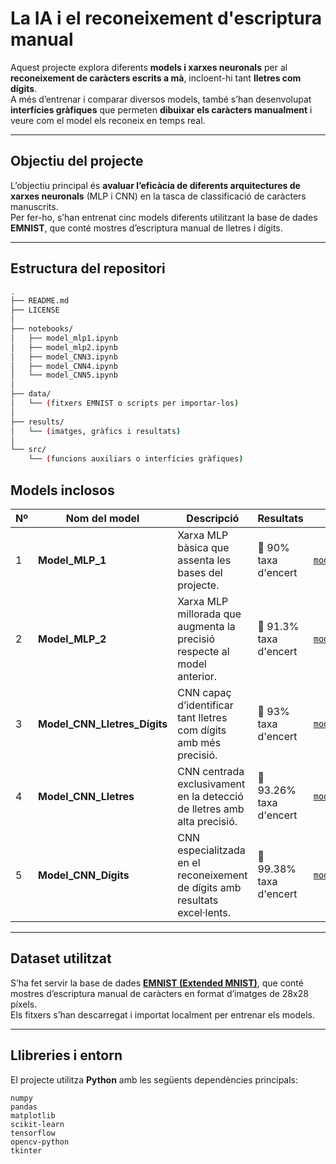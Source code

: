 # La IA i el reconeixement d'escriptura manual

Aquest projecte explora diferents **models i xarxes neuronals** per al **reconeixement de caràcters escrits a mà**, incloent-hi tant **lletres com dígits**.  
A més d’entrenar i comparar diversos models, també s’han desenvolupat **interfícies gràfiques** que permeten **dibuixar els caràcters manualment** i veure com el model els reconeix en temps real.

---

## Objectiu del projecte

L’objectiu principal és **avaluar l’eficàcia de diferents arquitectures de xarxes neuronals** (MLP i CNN) en la tasca de classificació de caràcters manuscrits.  
Per fer-ho, s’han entrenat cinc models diferents utilitzant la base de dades **EMNIST**, que conté mostres d’escriptura manual de lletres i dígits.

---

## Estructura del repositori

```bash
.
├── README.md
├── LICENSE
│
├── notebooks/
│   ├── model_mlp1.ipynb
│   ├── model_mlp2.ipynb
│   ├── model_CNN3.ipynb
│   ├── model_CNN4.ipynb
│   └── model_CNN5.ipynb
│
├── data/
│   └── (fitxers EMNIST o scripts per importar-los)
│
├── results/
│   └── (imatges, gràfics i resultats)
│
└── src/
    └── (funcions auxiliars o interfícies gràfiques)
```
## Models inclosos

| Nº | Nom del model | Descripció | Resultats | Fitxer |
|----|----------------|-------------|------------|---------|
| 1 | **Model_MLP_1** | Xarxa MLP bàsica que assenta les bases del projecte. | 🎯 90% taxa d'encert | [`model_mlp1.ipynb`](notebooks/model_mlp1.ipynb) |
| 2 | **Model_MLP_2** | Xarxa MLP millorada que augmenta la precisió respecte al model anterior. | 🎯 91.3% taxa d'encert | [`model_mlp2.ipynb`](notebooks/model_mlp2.ipynb) |
| 3 | **Model_CNN_Lletres_Dígits** | CNN capaç d’identificar tant lletres com dígits amb més precisió. | 🎯 93% taxa d'encert | [`model_CNN3.ipynb`](notebooks/model_CNN3.ipynb) |
| 4 | **Model_CNN_Lletres** | CNN centrada exclusivament en la detecció de lletres amb alta precisió. | 🎯 93.26% taxa d'encert | [`model_CNN4.ipynb`](notebooks/model_CNN4.ipynb) |
| 5 | **Model_CNN_Dígits** | CNN especialitzada en el reconeixement de dígits amb resultats excel·lents. | 🎯 99.38% taxa d'encert | [`model_CNN5.ipynb`](notebooks/model_CNN5.ipynb) |

---

## Dataset utilitzat

S’ha fet servir la base de dades **[EMNIST (Extended MNIST)](https://www.nist.gov/itl/products-and-services/emnist-dataset)**, que conté mostres d’escriptura manual de caràcters en format d’imatges de 28x28 píxels.  
Els fitxers s’han descarregat i importat localment per entrenar els models.

---

## Llibreries i entorn

El projecte utilitza **Python** amb les següents dependències principals:

```text
numpy
pandas
matplotlib
scikit-learn
tensorflow
opencv-python
tkinter
